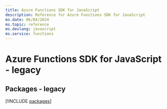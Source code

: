 ```yaml
---
title: Azure Functions SDK for JavaScript
description: Reference for Azure Functions SDK for JavaScript
ms.date: 06/04/2024
ms.topic: reference
ms.devlang: javascript
ms.service: functions
---
```

# Azure Functions SDK for JavaScript - legacy
## Packages - legacy
[!INCLUDE [packages](functions-index.md)]